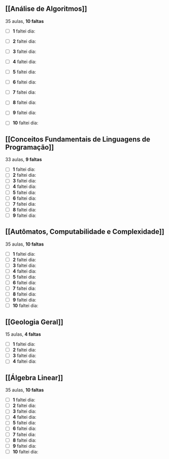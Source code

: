 ## [[Análise de Algoritmos]]

35 aulas, **10 faltas**
- [ ] **1** faltei dia:
- [ ] **2** faltei dia:
- [ ] **3** faltei dia:
- [ ] **4** faltei dia:
- [ ] **5** faltei dia:
- [ ] **6** faltei dia:
- [ ] **7** faltei dia:
- [ ] **8** faltei dia:
- [ ] **9** faltei dia:
- [ ] **10** faltei dia:


## [[Conceitos Fundamentais de Linguagens de Programação]]

33 aulas, **9 faltas**
- [ ] **1** faltei dia:
- [ ] **2** faltei dia:
- [ ] **3** faltei dia:
- [ ] **4** faltei dia:
- [ ] **5** faltei dia:
- [ ] **6** faltei dia:
- [ ] **7** faltei dia:
- [ ] **8** faltei dia:
- [ ] **9** faltei dia:

## [[Autômatos, Computabilidade e Complexidade]]

35 aulas, **10 faltas**
- [ ] **1** faltei dia:
- [ ] **2** faltei dia:
- [ ] **3** faltei dia:
- [ ] **4** faltei dia:
- [ ] **5** faltei dia:
- [ ] **6** faltei dia:
- [ ] **7** faltei dia:
- [ ] **8** faltei dia:
- [ ] **9** faltei dia:
- [ ] **10** faltei dia:

## [[Geologia Geral]]

15 aulas, **4 faltas**
- [ ] **1** faltei dia:
- [ ] **2** faltei dia:
- [ ] **3** faltei dia:
- [ ] **4** faltei dia:

## [[Álgebra Linear]]

35 aulas, **10 faltas**
- [ ] **1** faltei dia:
- [ ] **2** faltei dia:
- [ ] **3** faltei dia:
- [ ] **4** faltei dia:
- [ ] **5** faltei dia:
- [ ] **6** faltei dia:
- [ ] **7** faltei dia:
- [ ] **8** faltei dia:
- [ ] **9** faltei dia:
- [ ] **10** faltei dia:
